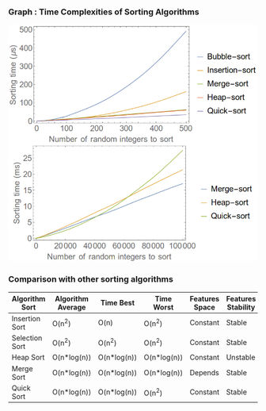 ### Graph : Time Complexities of Sorting Algorithms
<img src="images/comparison.png"/>

### Comparison with other sorting algorithms
	 	
|Algorithm Sort 	|Algorithm Average 	|Time Best 	|Time Worst 	|Features Space 	|Features Stability|
|-----------------------|-----------------------|---------------|---------------|-----------------------|------------------|
|Insertion Sort |O(n<sup>2</sup>) |O(n) |O(n<sup>2</sup>) | Constant 	|Stable |
|Selection Sort |O(n<sup>2</sup>) |O(n<sup>2</sup>) |O(n<sup>2</sup>) |Constant 	 | Stable|
|Heap Sort |O(n*log(n)) | O(n*log(n))| O(n*log(n))| Constant| Unstable|
| Merge Sort|O(n*log(n)) | O(n*log(n))| O(n*log(n)) 	| Depends|Stable |
| Quick Sort| O(n*log(n))|O(n*log(n)) |O(n<sup>2</sup>) | Constant 	| Stable|